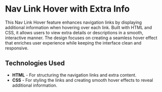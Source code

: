 # Nav Link Hover with Extra Info

This Nav Link Hover feature enhances navigation links by displaying additional information when hovering over each link. Built with HTML and CSS, it allows users to view extra details or descriptions in a smooth, interactive manner. The design focuses on creating a seamless hover effect that enriches user experience while keeping the interface clean and responsive.

## Technologies Used
- **HTML** - For structuring the navigation links and extra content.
- **CSS** - For styling the links and creating smooth hover effects to reveal additional information.
